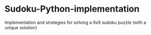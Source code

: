 # Sudoku-Python-implementation
Implementation and strategies for solving a 9x9 sudoku puzzle (with a unique solution)
